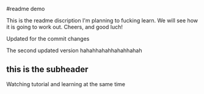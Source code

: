 #readme demo

This is the readme discription I'm planning to fucking learn. We will see how it is going to work out. Cheers, and good luch!

Updated for the commit changes

The second updated version hahahhahahhahahhahah

## this is the subheader

Watching tutorial and learning at the same time